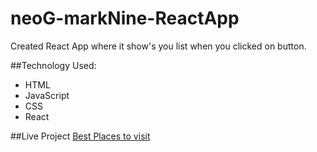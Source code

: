 # neoG-markNine-ReactApp
Created React App where it show's you list when you clicked on button.

##Technology Used:
* HTML
* JavaScript
* CSS
* React

##Live Project
[Best Places to visit](https://6qwlde.csb.app/)
